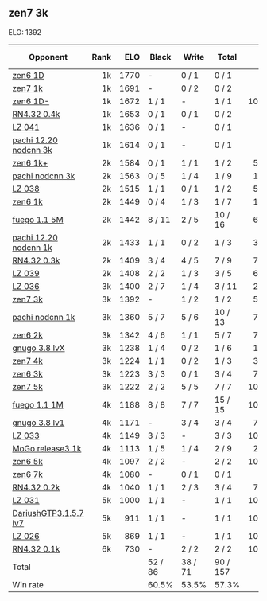 ## zen7 3k ##

ELO: 1392

Opponent | Rank | ELO | Black | Write | Total | Win rate
---------|-----:|----:|-------|-------|-------|-------:
[zen6 1D](zen6%201D.md) | 1k | 1770 | - | 0 / 1 | 0 / 1 | 0.0%
[zen7 1k](zen7%201k.md) | 1k | 1691 | - | 0 / 2 | 0 / 2 | 0.0%
[zen6 1D-](zen6%201D-.md) | 1k | 1672 | 1 / 1 | - | 1 / 1 | 100.0%
[RN4.32 0.4k](RN4.32%200.4k.md) | 1k | 1653 | 0 / 1 | 0 / 1 | 0 / 2 | 0.0%
[LZ 041](LZ%20041.md) | 1k | 1636 | 0 / 1 | - | 0 / 1 | 0.0%
[pachi 12.20 nodcnn 3k](pachi%2012.20%20nodcnn%203k.md) | 1k | 1614 | 0 / 1 | - | 0 / 1 | 0.0%
[zen6 1k+](zen6%201k+.md) | 2k | 1584 | 0 / 1 | 1 / 1 | 1 / 2 | 50.0%
[pachi nodcnn 3k](pachi%20nodcnn%203k.md) | 2k | 1563 | 0 / 5 | 1 / 4 | 1 / 9 | 11.1%
[LZ 038](LZ%20038.md) | 2k | 1515 | 1 / 1 | 0 / 1 | 1 / 2 | 50.0%
[zen6 1k](zen6%201k.md) | 2k | 1449 | 0 / 4 | 1 / 3 | 1 / 7 | 14.3%
[fuego 1.1 5M](fuego%201.1%205M.md) | 2k | 1442 | 8 / 11 | 2 / 5 | 10 / 16 | 62.5%
[pachi 12.20 nodcnn 1k](pachi%2012.20%20nodcnn%201k.md) | 2k | 1433 | 1 / 1 | 0 / 2 | 1 / 3 | 33.3%
[RN4.32 0.3k](RN4.32%200.3k.md) | 2k | 1409 | 3 / 4 | 4 / 5 | 7 / 9 | 77.8%
[LZ 039](LZ%20039.md) | 2k | 1408 | 2 / 2 | 1 / 3 | 3 / 5 | 60.0%
[LZ 036](LZ%20036.md) | 3k | 1400 | 2 / 7 | 1 / 4 | 3 / 11 | 27.3%
[zen7 3k](zen7%203k.md) | 3k | 1392 | - | 1 / 2 | 1 / 2 | 50.0%
[pachi nodcnn 1k](pachi%20nodcnn%201k.md) | 3k | 1360 | 5 / 7 | 5 / 6 | 10 / 13 | 76.9%
[zen6 2k](zen6%202k.md) | 3k | 1342 | 4 / 6 | 1 / 1 | 5 / 7 | 71.4%
[gnugo 3.8 lvX](gnugo%203.8%20lvX.md) | 3k | 1238 | 1 / 4 | 0 / 2 | 1 / 6 | 16.7%
[zen7 4k](zen7%204k.md) | 3k | 1224 | 1 / 1 | 0 / 2 | 1 / 3 | 33.3%
[zen6 3k](zen6%203k.md) | 3k | 1223 | 3 / 3 | 0 / 1 | 3 / 4 | 75.0%
[zen7 5k](zen7%205k.md) | 3k | 1222 | 2 / 2 | 5 / 5 | 7 / 7 | 100.0%
[fuego 1.1 1M](fuego%201.1%201M.md) | 4k | 1188 | 8 / 8 | 7 / 7 | 15 / 15 | 100.0%
[gnugo 3.8 lv1](gnugo%203.8%20lv1.md) | 4k | 1171 | - | 3 / 4 | 3 / 4 | 75.0%
[LZ 033](LZ%20033.md) | 4k | 1149 | 3 / 3 | - | 3 / 3 | 100.0%
[MoGo release3 1k](MoGo%20release3%201k.md) | 4k | 1113 | 1 / 5 | 1 / 4 | 2 / 9 | 22.2%
[zen6 5k](zen6%205k.md) | 4k | 1097 | 2 / 2 | - | 2 / 2 | 100.0%
[zen6 7k](zen6%207k.md) | 4k | 1080 | - | 0 / 1 | 0 / 1 | 0.0%
[RN4.32 0.2k](RN4.32%200.2k.md) | 4k | 1040 | 1 / 1 | 2 / 3 | 3 / 4 | 75.0%
[LZ 031](LZ%20031.md) | 5k | 1000 | 1 / 1 | - | 1 / 1 | 100.0%
[DariushGTP3.1.5.7 lv7](DariushGTP3.1.5.7%20lv7.md) | 5k | 911 | 1 / 1 | - | 1 / 1 | 100.0%
[LZ 026](LZ%20026.md) | 5k | 869 | 1 / 1 | - | 1 / 1 | 100.0%
[RN4.32 0.1k](RN4.32%200.1k.md) | 6k | 730 | - | 2 / 2 | 2 / 2 | 100.0%
Total | | | 52 / 86 | 38 / 71 | 90 / 157 | 
Win rate| | | 60.5% | 53.5% | 57.3% | 
